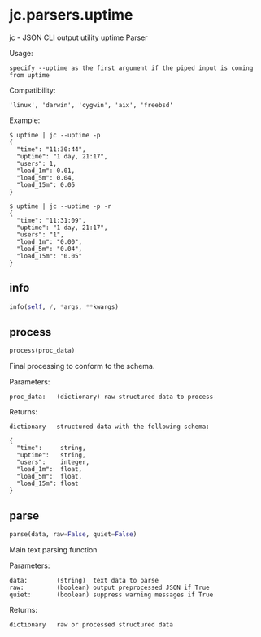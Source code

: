 # jc.parsers.uptime
jc - JSON CLI output utility uptime Parser

Usage:

    specify --uptime as the first argument if the piped input is coming from uptime

Compatibility:

    'linux', 'darwin', 'cygwin', 'aix', 'freebsd'

Example:

    $ uptime | jc --uptime -p
    {
      "time": "11:30:44",
      "uptime": "1 day, 21:17",
      "users": 1,
      "load_1m": 0.01,
      "load_5m": 0.04,
      "load_15m": 0.05
    }

    $ uptime | jc --uptime -p -r
    {
      "time": "11:31:09",
      "uptime": "1 day, 21:17",
      "users": "1",
      "load_1m": "0.00",
      "load_5m": "0.04",
      "load_15m": "0.05"
    }

## info
```python
info(self, /, *args, **kwargs)
```

## process
```python
process(proc_data)
```

Final processing to conform to the schema.

Parameters:

    proc_data:   (dictionary) raw structured data to process

Returns:

    dictionary   structured data with the following schema:

    {
      "time":     string,
      "uptime":   string,
      "users":    integer,
      "load_1m":  float,
      "load_5m":  float,
      "load_15m": float
    }

## parse
```python
parse(data, raw=False, quiet=False)
```

Main text parsing function

Parameters:

    data:        (string)  text data to parse
    raw:         (boolean) output preprocessed JSON if True
    quiet:       (boolean) suppress warning messages if True

Returns:

    dictionary   raw or processed structured data

